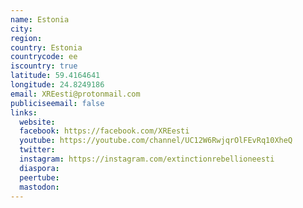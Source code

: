 ```yaml
---
name: Estonia
city:
region:
country: Estonia
countrycode: ee
iscountry: true
latitude: 59.4164641
longitude: 24.8249186
email: XREesti@protonmail.com
publiciseemail: false
links:
  website:
  facebook: https://facebook.com/XREesti
  youtube: https://youtube.com/channel/UC12W6RwjqrOlFEvRq10XheQ
  twitter:
  instagram: https://instagram.com/extinctionrebellioneesti
  diaspora:
  peertube:
  mastodon:
---
```

